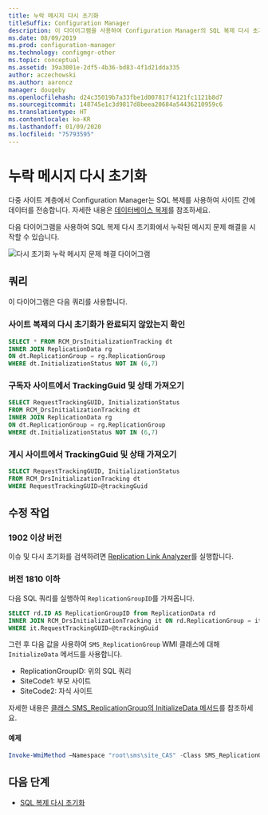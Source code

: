 ```yaml
---
title: 누락 메시지 다시 초기화
titleSuffix: Configuration Manager
description: 이 다이어그램을 사용하여 Configuration Manager의 SQL 복제 다시 초기화에서 누락된 메시지 문제 해결을 시작할 수 있습니다.
ms.date: 08/09/2019
ms.prod: configuration-manager
ms.technology: configmgr-other
ms.topic: conceptual
ms.assetid: 39a3001e-2df5-4b36-bd83-4f1d21dda335
author: aczechowski
ms.author: aaroncz
manager: dougeby
ms.openlocfilehash: d24c35019b7a33fbe1d007817f4121fc1121b8d7
ms.sourcegitcommit: 148745e1c3d9817d8beea20684a54436210959c6
ms.translationtype: HT
ms.contentlocale: ko-KR
ms.lasthandoff: 01/09/2020
ms.locfileid: "75793595"
---
```

# <a name="reinit-missing-message"></a>누락 메시지 다시 초기화

다중 사이트 계층에서 Configuration Manager는 SQL 복제를 사용하여 사이트 간에 데이터를 전송합니다. 자세한 내용은 [데이터베이스 복제](/sccm/core/plan-design/hierarchy/database-replication)를 참조하세요.

다음 다이어그램을 사용하여 SQL 복제 다시 초기화에서 누락된 메시지 문제 해결을 시작할 수 있습니다.

![다시 초기화 누락 메시지 문제 해결 다이어그램](media/reinit-missing-message.svg)

## <a name="queries"></a>쿼리

이 다이어그램은 다음 쿼리를 사용합니다.

### <a name="check-if-site-replication-hasnt-finished-reinit"></a>사이트 복제의 다시 초기화가 완료되지 않았는지 확인

```sql
SELECT * FROM RCM_DrsInitializationTracking dt
INNER JOIN ReplicationData rg
ON dt.ReplicationGroup = rg.ReplicationGroup
WHERE dt.InitializationStatus NOT IN (6,7)
```

### <a name="get-the-trackingguid--status-from-subscriber-site"></a>구독자 사이트에서 TrackingGuid 및 상태 가져오기

```sql
SELECT RequestTrackingGUID, InitializationStatus
FROM RCM_DrsInitializationTracking dt
INNER JOIN ReplicationData rg
ON dt.ReplicationGroup = rg.ReplicationGroup
WHERE dt.InitializationStatus NOT IN (6,7)
```

### <a name="get-the-trackingguid--status-from-the-publishing-site"></a>게시 사이트에서 TrackingGuid 및 상태 가져오기

```sql
SELECT RequestTrackingGUID, InitializationStatus
FROM RCM_DrsInitializationTracking dt
WHERE RequestTrackingGUID=@trackingGuid
```

## <a name="remediation-actions"></a>수정 작업

### <a name="version-1902-and-later"></a>1902 이상 버전

이슈 및 다시 초기화를 검색하려면 [Replication Link Analyzer](/sccm/core/servers/manage/monitor-replication#BKMK_RLA)를 실행합니다.

### <a name="version-1810-and-earlier"></a>버전 1810 이하

다음 SQL 쿼리를 실행하여 `ReplicationGroupID`를 가져옵니다.

```sql
SELECT rd.ID AS ReplicationGroupID from ReplicationData rd
INNER JOIN RCM_DrsInitializationTracking it ON rd.ReplicationGroup = it.ReplicationGroup
WHERE it.RequestTrackingGUID=@trackingGuid
```

그런 후 다음 값을 사용하여 `SMS_ReplicationGroup` WMI 클래스에 대해 `InitializeData` 메서드를 사용합니다.

- ReplicationGroupID: 위의 SQL 쿼리
- SiteCode1: 부모 사이트
- SiteCode2: 자식 사이트

자세한 내용은 [클래스 SMS_ReplicationGroup의 InitializeData 메서드](/sccm/develop/reference/core/servers/configure/initializedata-method-in-class-sms_replicationgroup)를 참조하세요.

#### <a name="example"></a>예제

```PowerShell
Invoke-WmiMethod –Namespace "root\sms\site_CAS" -Class SMS_ReplicationGroup –Name InitializeData -ArgumentList "20", "CAS", "PR1"
```

## <a name="next-steps"></a>다음 단계

- [SQL 복제 다시 초기화](/sccm/core/servers/manage/replication/sql-replication-reinit)

